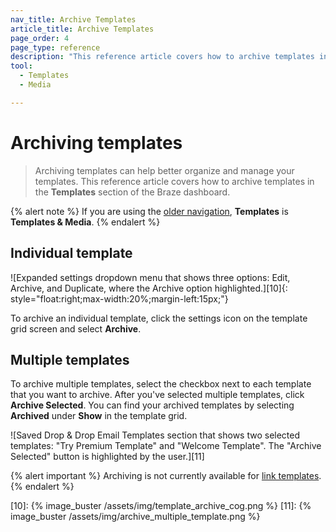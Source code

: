 ```yaml
---
nav_title: Archive Templates
article_title: Archive Templates
page_order: 4
page_type: reference
description: "This reference article covers how to archive templates in the templates and media section of the Braze dashboard."
tool: 
  - Templates
  - Media

---
```

# Archiving templates

> Archiving templates can help better organize and manage your templates. This reference article covers how to archive templates in the **Templates** section of the Braze dashboard.

{% alert note %}
If you are using the [older navigation]({{site.baseurl}}/navigation), **Templates** is **Templates & Media**.
{% endalert %}

## Individual template

![Expanded settings dropdown menu that shows three options: Edit, Archive, and Duplicate, where the Archive option highlighted.][10]{: style="float:right;max-width:20%;margin-left:15px;"}

To archive an individual template, click the settings icon on the template grid screen and select **Archive**.

## Multiple templates

To archive multiple templates, select the checkbox next to each template that you want to archive. After you've selected multiple templates, click **Archive Selected**. You can find your archived templates by selecting **Archived** under **Show** in the template grid.

![Saved Drop & Drop Email Templates section that shows two selected templates: "Try Premium Template" and "Welcome Template". The "Archive Selected" button is highlighted by the user.][11]

{% alert important %}
Archiving is not currently available for [link templates]({{site.baseurl}}/user_guide/message_building_by_channel/email/link_templates/#link-templates).
{% endalert %}


[10]: {% image_buster /assets/img/template_archive_cog.png %}
[11]: {% image_buster /assets/img/archive_multiple_template.png %}
